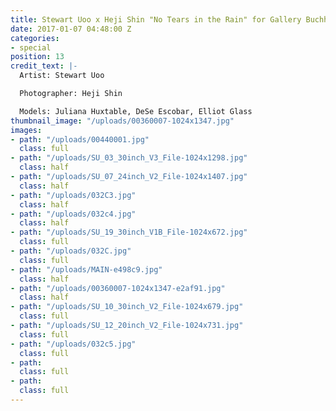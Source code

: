 ```yaml
---
title: Stewart Uoo x Heji Shin "No Tears in the Rain" for Gallery Buchholz Berlin
date: 2017-01-07 04:48:00 Z
categories:
- special
position: 13
credit_text: |-
  Artist: Stewart Uoo

  Photographer: Heji Shin

  Models: Juliana Huxtable, DeSe Escobar, Elliot Glass
thumbnail_image: "/uploads/00360007-1024x1347.jpg"
images:
- path: "/uploads/00440001.jpg"
  class: full
- path: "/uploads/SU_03_30inch_V3_File-1024x1298.jpg"
  class: half
- path: "/uploads/SU_07_24inch_V2_File-1024x1407.jpg"
  class: half
- path: "/uploads/032C3.jpg"
  class: half
- path: "/uploads/032c4.jpg"
  class: half
- path: "/uploads/SU_19_30inch_V1B_File-1024x672.jpg"
  class: full
- path: "/uploads/032C.jpg"
  class: full
- path: "/uploads/MAIN-e498c9.jpg"
  class: half
- path: "/uploads/00360007-1024x1347-e2af91.jpg"
  class: half
- path: "/uploads/SU_10_30inch_V2_File-1024x679.jpg"
  class: full
- path: "/uploads/SU_12_20inch_V2_File-1024x731.jpg"
  class: full
- path: "/uploads/032c5.jpg"
  class: full
- path: 
  class: full
- path: 
  class: full
---
```


